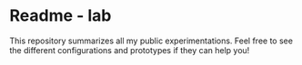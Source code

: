 # Readme - lab

This repository summarizes all my public experimentations.
Feel free to see the different configurations and prototypes if they can help you!
